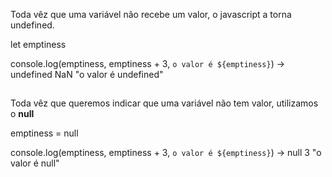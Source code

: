 Toda vêz que uma variável não recebe um valor, o javascript a torna undefined.

let emptiness

console.log(emptiness, emptiness + 3, `o valor é ${emptiness}`) -> undefined NaN "o valor é undefined"

##
Toda vêz que queremos indicar que uma variável não tem valor, utilizamos o **null**

emptiness = null

console.log(emptiness, emptiness + 3, `o valor é ${emptiness}`) -> null 3 "o valor é null" 